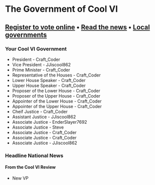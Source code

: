 # The Government of Cool VI
## [Register to vote online](https://vote.coolvi.net)  •  [Read the news](news.coolvi.net/local)  •  [Local governments](local.coolvi.net)
### Your Cool VI Government

* President - Craft_Coder
* Vice President - JJiscool862
* Prime Minister - Craft_Coder
* Representative of the Houses - Craft_Coder
* Lower House Speaker - Craft_Coder
* Upper House Speaker - Craft_Coder
* Proposer of the Lower House - Craft_Coder
* Proposer of the Upper House - Craft_Coder
* Appointer of the Lower House - Craft_Coder
* Appointer of the Upper House - Craft_Coder
* Cheif Justice - Craft_Coder
* Assistant Justice - JJiscool862
* Associate Justice - EnderSlayer7692
* Associate Justice - Steve
* Associate Justice - Craft_Coder
* Associate Justice - Craft_Coder
* Associate Justice - JJiscool862

### Headline National News
#### From the Cool VI Review

* New VP
